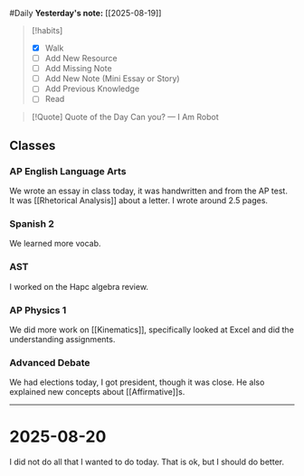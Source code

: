 #Daily
**Yesterday's note:** [[2025-08-19]]

> [!habits] 
>- [x] Walk 
>- [ ] Add New Resource 
> - [ ] Add Missing Note 
> - [ ] Add New Note (Mini Essay or Story) 
> - [ ] Add Previous Knowledge 
> - [ ] Read 

> [!Quote]  Quote of the Day
> Can you?
> — I Am Robot

## Classes 

### AP English Language Arts 
We wrote an essay in class today, it was handwritten and from the AP test. It was [[Rhetorical Analysis]] about a letter. I wrote around 2.5 pages.
### Spanish 2 
We learned more vocab.
### AST
I worked on the Hapc algebra review. 
### AP Physics 1 
We did more work on [[Kinematics]], specifically looked at Excel and did the understanding assignments. 
### Advanced Debate 
We had elections today, I got president, though it was close. He also explained new concepts about [[Affirmative]]s.

<hr>

# 2025-08-20


I did not do all that I wanted to do today. That is ok, but I should do better. 